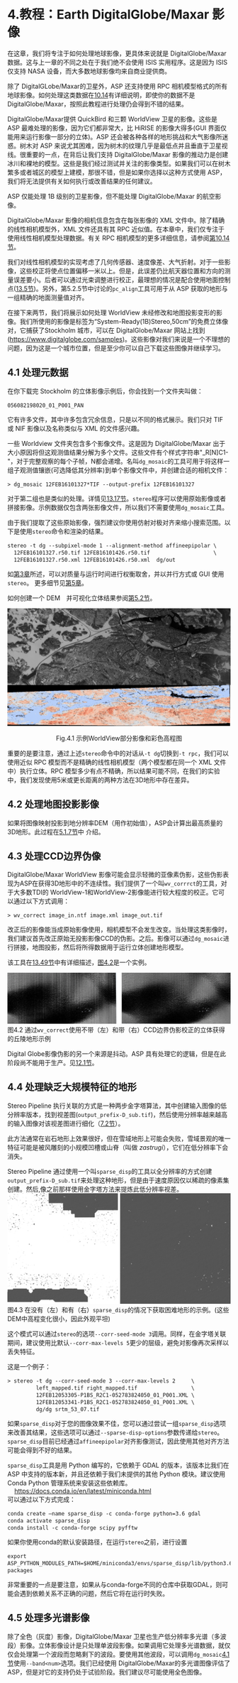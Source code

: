 # 4.教程：Earth DigitalGlobe/Maxar 影像  

在这章，我们将专注于如何处理地球影像，更具体来说就是 DigitalGlobe/Maxar 数据。这与上一章的不同之处在于我们绝不会使用 ISIS 实用程序。这是因为 ISIS 仅支持 NASA 设备，而大多数地球影像均来自商业提供商。  

除了 DigitalGLobe/Maxar的卫星外，ASP 还支持使用 RPC 相机模型格式的所有地球影像。如何处理这类数据在[10.14]()有详细说明，即使你的数据不是 DigitalGlobe/Maxar，按照此教程进行处理仍会得到不错的结果。  

DigitalGlobe/Maxar提供 QuickBird 和三颗 WorldView 卫星的影像。这些是 ASP 最难处理的影像，因为它们都非常大，比 HiRISE 的影像大得多(GUI 界面仅能用来运行影像一部分的立体)。ASP 还会被各种各样的地形挑战和大气影像所迷惑。树木对 ASP 来说尤其困难，因为树木的纹理几乎是最低点并且垂直于卫星视线。很重要的一点，在背后让我们支持 DigitalGlobe/Maxar 影像的推动力是创建冰川和裸地的模型。这些是我们经过测试并关注的影像类型。如果我们可以在树木繁多或者城区的模型上建模，那很不错，但是如果你选择以这种方式使用 ASP，我们将无法提供有关如何执行或改善结果的任何建议。  

ASP 仅能处理 1B 级别的卫星影像，但不能处理 DigitalGlobe/Maxar 的航空影像。  

DigitalGlobe/Maxar 影像的相机信息包含在每张影像的 XML 文件中。除了精确的线性相机模型外，XML 文件还具有其 RPC 近似值。在本章中，我们仅专注于使用线性相机模型处理数据。有关 RPC 相机模型的更多详细信息，请参阅[第10.14节]()。  

我们对线性相机模型的实现考虑了几何传感器、速度像差、大气折射。对于一些影像，这些校正将使点位置偏移一米以上。但是，此误差仍比航天器位置和方向的测量误差要小。后者可以通过光束调整进行校正，最理想的情况是配合使用地面控制点([13.5节]())。另外，第5.2.5节中讨论的`pc_align`工具可用于从 ASP 获取的地形与一组精确的地面测量值对齐。  

在接下来两节，我们将展示如何处理 WorldView 未经修改和地图投影变形的影像。我们所使用的影像是标签为“System-Ready(1B)Stereo,50cm”的免费立体像对，它捕获了Stockholm 城市，可以在 DigitalGlobe/Maxar 网站上找到(https://www.digitalglobe.com/samples)。这些影像对我们来说是一个不理想的问题，因为这是一个城市位置，但是至少你可以自己下载这些图像并继续学习。  

## 4.1 处理元数据  
在你下载完 Stockholm 的立体影像示例后，你会找到一个文件夹叫做：
```
056082198020_01_P001_PAN
```  

它有许多文件，其中许多包含冗余信息，只是以不同的格式展示。我们只对 TIF 或 NIF 影像以及名称类似与 XML 的文件感兴趣。  

一些 Worldview 文件夹包含多个影像文件。这是因为 DigitalGlobe/Maxar 出于大小原因将但这观测值结果分解为多个文件。这些文件有个样式字符串"_R[N]C1-"，对于完整观察的每个子帧，N都会递增。名叫`dg_mosaic`的工具可用于将这样一组子观测值镶嵌(可选降低其分辨率)到单个影像文件中，并创建合适的相机文件：
```
> dg_mosaic 12FEB16101327*TIF --output-prefix 12FEB16101327
```  

对于第二组也是类似的处理。详情见[13.17节]()。`stereo`程序可以使用原始影像或者拼接影像。示例数据仅包含两张影像文件，所以我们不需要使用`dg_mosaic`工具。  

由于我们提取了这些原始影像，强烈建议你使用仿射对极对齐来缩小搜索范围。以下是使用`stereo`命令和渲染的结果。
```
stereo -t dg --subpixel-mode 1 --alignment-method affineepipolar \
  12FEB16101327.r50.tif 12FEB16101426.r50.tif                    \
  12FEB16101327.r50.xml 12FEB16101426.r50.xml  dg/out
  ```

如[第3章]()所述，可以对质量与运行时间进行权衡取舍，并以并行方式或 GUI 使用`stereo`。  更多细节见[第5章]()。

如何创建一个 DEM　并可视化立体结果参阅[第5.2节]()。  

![Figure 4.1](/imgs/Fig4.1.png)  
<center>Fig.4.1 示例WorldView部分影像和彩色高程图 </center>
 
重要的是要注意，通过上述`stereo`命令中的对话从`-t dg`切换到`-t rpc`，我们可以使用近似 RPC 模型而不是精确的线性相机模型（两个模型都在同一个 XML 文件中）执行立体。RPC 模型多少有点不精确，所以结果可能不同，在我们的实验中，我们发现使用5米或更长距离的两种方法在3D地形中存在差异。  

## 4.2 处理地图投影影像
如果将图像映射投影到地分辨率DEM（用作初始值），ASP会计算出最高质量的3D地形。此过程在[5.1.7节]()中 介绍。

## 4.3 处理CCD边界伪像
DigitalGlobe/Maxar WorldView 影像可能会显示轻微的亚像素伪影，这些伪影表现为ASP在获得3D地形中的不连续性。我们提供了一个叫`wv_corrrct`的工具，对于大多数TDI的 WorldView-1和WorldView-2影像能进行较大程度的校正。它可以通过以下方式调用：
```
> wv_correct image_in.ntf image.xml image_out.tif
```  
改正后的影像能当成原始影像使用，相机模型不会发生改变。当处理这类影像时，我们建议首先改正原始无投影影像CCD的伪影。之后。影像可以通过`dg_mosaic`进行拼接，地图投影，然后将所得数据用于运行立体创建地形模型。  

该工具在[13.49节]()中有详细描述，[图4.2]()是一个实例。

![Fig.4.2](/imgs/ccd_before_after.png)
<span>图4.2 通过`wv_correct`使用不带（左）和带（右）CCD边界伪影校正的立体获得的丘陵地形示例</span>

Digital Globe影像伪影的另一个来源是抖动。ASP 具有处理它的逻辑，但是在此阶段尚不能用于生产。见[12.1节]()。

## 4.4 处理缺乏大规模特征的地形
Stereo Pipeline 执行关联的方式是一种两步金字塔算法，其中创建输入图像的低分辨率版本，找到视差图(`output_prefix-D_sub.tif`)，然后使用分辨率越来越高的输入图像对该视差图进行细化（[7.2节]()）。  

此方法通常在岩石地形上效果很好，但在雪域地形上可能会失败，雪域景观的唯一特征可能是被风雕刻的小规模凹槽或山脊（叫做 *zastrugi*），它们在低分辨率下会消失。  

Stereo Pipeline 通过使用一个叫`sparse_disp`的工具以全分辨率的方式创建`output_prefix-D_sub.tif`来处理这种地形，但是由于速度原因仅以稀疏的像素集创建。然后,像之前那样使用金字塔方法来提炼此低分辨率视差。  
![Figure.4.3](/imgs/sparse_disp.png)
<span>图4.3 在没有（左）和有（右）`sparse_disp`的情况下获取困难地形的示例。(这些DEM中高程变化很小，因此外观平坦)

这个模式可以通过`stereo`的选项`--corr-seed-mode 3`调用。同样，在金字塔关联期间，建议使用比默认`--corr-max-levels 5`更少的层级，避免对影像再次采样以丢失特征。  

这是一个例子：
```
> stereo -t dg --corr-seed-mode 3 --corr-max-levels 2     \
         left_mapped.tif right_mapped.tif                 \
         12FEB12053305-P1BS_R2C1-052783824050_01_P001.XML \
         12FEB12053341-P1BS_R2C1-052783824050_01_P001.XML \
         dg/dg srtm_53_07.tif
```

如果`sparse_disp`对于您的图像效果不佳，您可以通过尝试一组`sparse_disp`选项来改善其结果，这些选项可以通过`--sparse-disp-options`参数传递给`stereo`。`sparse_disp`目前已经通过`affineepipolar`对齐影像测试，因此使用其他对齐方法可能会得到不好的结果。

`sparse_disp`工具是用 Python 编写的，它依赖于 GDAL 的版本，该版本比我们在 ASP 中支持的版本新，并且还依赖于我们未提供的其他 Python 模块。建议使用 Conda Python 管理系统来安装这些依赖库。  
&nbsp;&nbsp;&nbsp;&nbsp;https://docs.conda.io/en/latest/miniconda.html  
可以通过以下方式完成：  
```
conda create –name sparse_disp -c conda-forge python=3.6 gdal 
conda activate sparse_disp 
conda install -c conda-forge scipy pyfftw
```

如果你使用conda的默认安装路径，在运行`stereo`之前，进行设置 
```
export ASP_PYTHON_MODULES_PATH=$HOME/miniconda3/envs/sparse_disp/lib/python3.6/site-packages
```   

非常重要的一点是要注意，如果从与conda-forge不同的仓库中获取GDAL，则可能会遇到依赖关系不正确的问题，然后它将在运行时失败。


## 4.5 处理多光谱影像
除了全色（灰度）影像，DigitalGlobe/Maxar 卫星也生产低分辨率多光谱（多波段）影像。立体影像设计是只处理单波段影像。如果调用它处理多光谱数据，就仅仅会处理第一个波段而忽略剩下的波段。要使用其他波段，可以调用`dg_mosaic`[4.1节]()使用`--band<num>`选项。我们已经使用 DigitalGlobe/Maxar的多光谱图像评估了ASP，但是对它的支持仍处于试验阶段。我们建议尽可能使用全色图像。